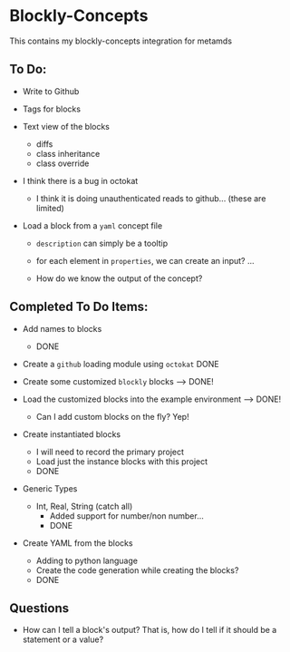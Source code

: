 # Blockly-Concepts
This contains my blockly-concepts integration for metamds

## To Do:
+ Write to Github
+ Tags for blocks
+ Text view of the blocks
    + diffs
    + class inheritance
    + class override

+ I think there is a bug in octokat
    + I think it is doing unauthenticated reads to github... (these are limited)

+ Load a block from a `yaml` concept file
    + `description` can simply be a tooltip
    + for each element in `properties`, we can create an input? ... 

    + How do we know the output of the concept? 

## Completed To Do Items:
+ Add names to blocks
    + DONE

+ Create a `github` loading module using `octokat`
    DONE

+ Create some customized `blockly` blocks --> DONE!
+ Load the customized blocks into the example environment --> DONE!
    + Can I add custom blocks on the fly? Yep!

+ Create instantiated blocks
    + I will need to record the primary project
    + Load just the instance blocks with this project
    + DONE

+ Generic Types
    + Int, Real, String (catch all)
        + Added support for number/non number... 
        + DONE

+ Create YAML from the blocks
    + Adding to python language
    + Create the code generation while creating the blocks?
    + DONE

## Questions
+ How can I tell a block's output? That is, how do I tell if it should be a statement or a value?
